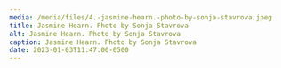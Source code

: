 ```yaml
---
media: /media/files/4.-jasmine-hearn.-photo-by-sonja-stavrova.jpeg
title: Jasmine Hearn. Photo by Sonja Stavrova
alt: Jasmine Hearn. Photo by Sonja Stavrova
caption: Jasmine Hearn. Photo by Sonja Stavrova
date: 2023-01-03T11:47:00-0500
---
```

